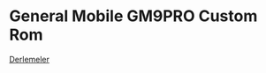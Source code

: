 # General Mobile GM9PRO Custom Rom

[Derlemeler](https://github.com/zenlty/GM9Pro_Sprout-Custom-Rom/releases)
